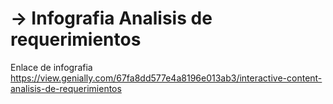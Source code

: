 # -> Infografia Analisis de requerimientos
Enlace de infografia 
https://view.genially.com/67fa8dd577e4a8196e013ab3/interactive-content-analisis-de-requerimientos
